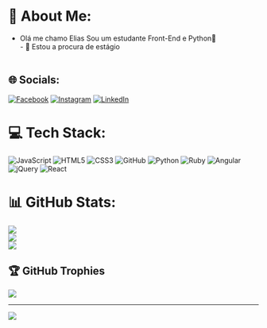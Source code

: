 # 💫 About Me:
 - Olá me chamo Elias Sou um estudante Front-End e Python👋 <br> - 👀 Estou a procura de estágio<br><br>


## 🌐 Socials:
[![Facebook](https://img.shields.io/badge/Facebook-%231877F2.svg?logo=Facebook&logoColor=white)](https://facebook.com/https://www.facebook.com/elias.saraiva.3363) [![Instagram](https://img.shields.io/badge/Instagram-%23E4405F.svg?logo=Instagram&logoColor=white)](https://instagram.com/https://www.instagram.com/avsdicas123/) [![LinkedIn](https://img.shields.io/badge/LinkedIn-%230077B5.svg?logo=linkedin&logoColor=white)](https://linkedin.com/in/https://www.linkedin.com/in/elias-saraiva-silva/) 

# 💻 Tech Stack:
![JavaScript](https://img.shields.io/badge/javascript-%23323330.svg?style=for-the-badge&logo=javascript&logoColor=%23F7DF1E) ![HTML5](https://img.shields.io/badge/html5-%23E34F26.svg?style=for-the-badge&logo=html5&logoColor=white) ![CSS3](https://img.shields.io/badge/css3-%231572B6.svg?style=for-the-badge&logo=css3&logoColor=white) ![GitHub](https://img.shields.io/badge/github-%23121011.svg?style=for-the-badge&logo=github&logoColor=white) ![Python](https://img.shields.io/badge/python-3670A0?style=for-the-badge&logo=python&logoColor=ffdd54) ![Ruby](https://img.shields.io/badge/ruby-%23CC342D.svg?style=for-the-badge&logo=ruby&logoColor=white) ![Angular](https://img.shields.io/badge/angular-%23DD0031.svg?style=for-the-badge&logo=angular&logoColor=white) ![jQuery](https://img.shields.io/badge/jquery-%230769AD.svg?style=for-the-badge&logo=jquery&logoColor=white) ![React](https://img.shields.io/badge/react-%2320232a.svg?style=for-the-badge&logo=react&logoColor=%2361DAFB)
# 📊 GitHub Stats:
![](https://github-readme-stats.vercel.app/api?username=Elias&theme=blue-green&hide_border=true&include_all_commits=false&count_private=false)<br/>
![](https://github-readme-streak-stats.herokuapp.com/?user=Elias&theme=blue-green&hide_border=true)<br/>
![](https://github-readme-stats.vercel.app/api/top-langs/?username=Elias&theme=blue-green&hide_border=true&include_all_commits=false&count_private=false&layout=compact)

## 🏆 GitHub Trophies
![](https://github-profile-trophy.vercel.app/?username=Elias&theme=radical&no-frame=false&no-bg=true&margin-w=4)

---
[![](https://visitcount.itsvg.in/api?id=Elias&icon=0&color=0)](https://visitcount.itsvg.in)

<!-- Proudly created with GPRM ( https://gprm.itsvg.in ) -->